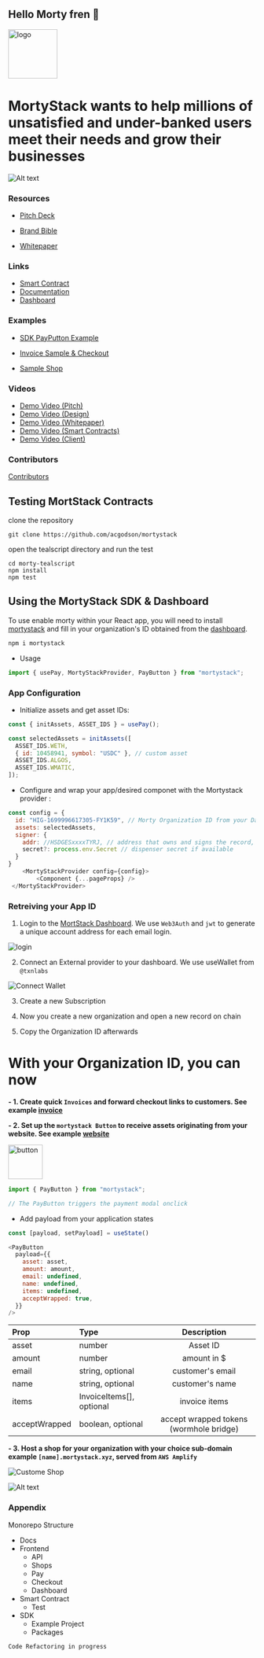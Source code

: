 ## Hello Morty fren 👋

<img alt="logo" height="100px" w="auto" src="/morty-frontend/public/mortyIcon.png">

# MortyStack wants to help millions of unsatisfied and under-banked users meet their needs and grow their businesses

![Alt text](morty-frontend/public/Direct_Approach.jpg)

### Resources

- [Pitch Deck](/MortyStack_Pitchdeck.pdf)

- [Brand Bible](/Morty_Brand_Bible.pdf)

- [Whitepaper](/MORTYSTACK_WHITEPAPER.pdf)

### Links


- [Smart Contract]("/morty-tealscript)
- [Documentation](https://docs.mortystack.xyz)
- [Dashboard](https://mortystack.xyz)

### Examples

- [SDK PayPutton Example](https://kitten-moustache.vercel.app/)

- [Invoice Sample & Checkout](https://mortystack.xyz/checkout?ref=6bH5iu8pyKmf0gF9e7a9)

- [Sample Shop](https://kelvx.mortystack.xyz/)

### Videos

- [ Demo Video (Pitch)](https://www.youtube.com/watch?v=sq3tRW7CJEQ)
- [ Demo Video (Design)](https://www.loom.com/share/96ec49ee09a945a6b10e980995722a6d?sid=0651864d-8cbd-460d-b1ac-8b7139feeefc)
- [ Demo Video (Whitepaper)]()
- [ Demo Video (Smart Contracts)]()
- [ Demo Video (Client)]()

### Contributors

[Contributors](TEAM.md)

## Testing MortStack Contracts

clone the repository

```
git clone https://github.com/acgodson/mortystack
```

open the tealscript directory and run the test

```
cd morty-tealscript
npm install
npm test
```

## Using the MortyStack SDK & Dashboard

To use enable morty within your React app, you will need to install [mortystack](https://www.npmjs.com/package/mortystack) and fill in your organization's ID obtained from the [dashboard]().

```javascript
npm i mortystack

```

- Usage

```javascript
import { usePay, MortyStackProvider, PayButton } from "mortystack";
```

### App Configuration

- Initialize assets and get asset IDs:

```javascript
const { initAssets, ASSET_IDS } = usePay();

const selectedAssets = initAssets([
  ASSET_IDS.WETH,
  { id: 10458941, symbol: "USDC" }, // custom asset
  ASSET_IDS.ALGOS,
  ASSET_IDS.WMATIC,
]);
```

- Configure and wrap your app/desired componet with the Mortystack provider :

```javascript
const config = {
  id: "HIG-1699996617305-FY1K59", // Morty Organization ID from your Dashboard
  assets: selectedAssets,
  signer: {
    addr: //HSDGESxxxxTYRJ, // address that owns and signs the record,
    secret?: process.env.Secret // dispenser secret if available
  }
}
    <MortyStackProvider config={config}>
        <Component {...pageProps} />
 </MortyStackProvider>

```

### Retreiving your App ID

1.  Login to the [MortStack Dashboard](https://mortystack.xyz). We use `Web3Auth` and `jwt` to generate a unique account address for each email login.

![login](morty-frontend/public/login.png)

2. Connect an External provider to your dashboard. We use useWallet from `@txnlabs`

![Connect Wallet](morty-frontend/public/connect.png)

3. Create a new Subscription

4. Now you create a new organization and open a new record on chain

5. Copy the Organization ID afterwards

# With your Organization ID, you can now

**- 1. Create quick `Invoices` and forward checkout links to customers. See example [invoice](https://mortystack.xyz/checkout?ref=6bH5iu8pyKmf0gF9e7a9)**

**- 2. Set up the `mortystack Button` to receive assets originating from your website. See example [website](https://kitten-moustache.vercel.app/)**

<img alt="button" height="70px" w="auto" src="/morty-frontend/public/badge.png">

```javascript
import { PayButton } from "mortystack";

// The PayButton triggers the payment modal onclick
```

- Add payload from your application states

```javascript
const [payload, setPayload] = useState()

<PayButton
  payload={{
    asset: asset,
    amount: amount,
    email: undefined,
    name: undefined,
    items: undefined,
    acceptWrapped: true,
  }}
/>
```

| Prop          | Type                     |               Description               |
| :------------ | :----------------------- | :-------------------------------------: |
| asset         | number                   |                Asset ID                 |
| amount        | number                   |               amount in $               |
| email         | string, optional         |            customer's email             |
| name          | string, optional         |             customer's name             |
| items         | InvoiceItems[], optional |              invoice items              |
| acceptWrapped | boolean, optional        | accept wrapped tokens (wormhole bridge) |

**- 3. Host a shop for your organization with your choice sub-domain example `[name].mortystack.xyz`, served from `AWS Amplify`**

![Custome Shop](morty-frontend/public/customShop.png)

![Alt text](morty-frontend/public/amplify.png)

### Appendix

Monorepo Structure

- Docs
- Frontend
  - API
  - Shops
  - Pay
  - Checkout
  - Dashboard
- Smart Contract
  - Test
- SDK
  - Example Project
  - Packages

`Code Refactoring in progress`

